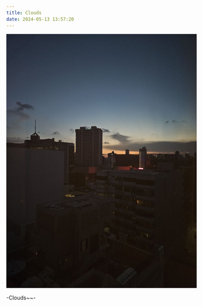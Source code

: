 ```yaml
---
title: Clouds
date: 2024-05-13 13:57:20
---
```

<center></center>
<center></center>
<div class="gallery-page">
	<div class="gallery-list">
		<div class="gallery-column">
			<div class="gallery-item">
				<a href="Clouds"><img src="img/Clouds.jpg">
				</a>
				<p>-Clouds~~-</p>
			</div>
</div>
<center></center>
